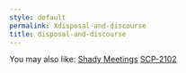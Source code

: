 ```yaml
---
style: default
permalink: Xdisposal-and-discourse
title: disposal-and-discourse
---
```

You may also like:
[Shady Meetings](http://scp-wiki.net/shady-meetings)
[SCP-2102](http://scp-wiki.net/scp-2102)